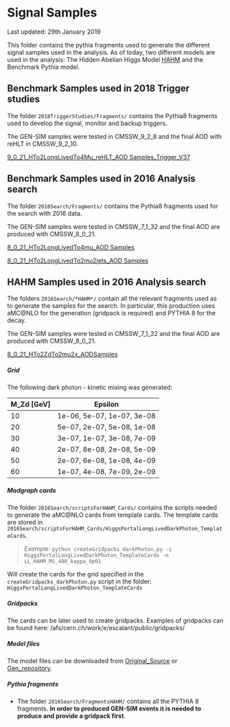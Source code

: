 # Signal Samples

Last updated: 29th January 2019

This folder contains the pythia fragments used to generate the different signal samples used in the analysis. As of today, two different models are used in the analysis: The Hidden Abelian Higgs Model [HAHM](https://arxiv.org/abs/1412.0018) and the Benchmark Pythia model.

## Benchmark Samples used in 2018 Trigger studies

The folder `2018TriggerStudies/Fragments/` contains the Pythia8 fragments used to develop the signal, monitor and backup triggers.

The GEN-SIM samples were tested in CMSSW_9_2_8 and the final AOD with reHLT in CMSSW_9_2_10.

[9_0_21_HTo2LongLivedTo4Mu_reHLT_AOD Samples_Trigger_V37](https://cmsweb.cern.ch/das/request?view=list&limit=50&instance=prod%2Fphys03&input=dataset%3D%2FHTo2LongLivedTo4mu*_MH-*_MFF-*_CTau-*mm_TuneCUETP8M1_13TeV_pythia8%2Fescalant-crab_HTo2LongLivedTo*_MH-*_MFF-*_CTau-*mm_TuneCUETP8M1_13TeV_pythia8_*AODSIM*V37*%2F*USER)

## Benchmark Samples used in 2016 Analysis search

The folder `2016Search/Fragments/` contains the Pythia8 fragments used for the search with 2016 data. 

The GEN-SIM samples were tested in CMSSW_7_1_32 and the final AOD are produced with CMSSW_8_0_21.

[8_0_21_HTo2LongLivedTo4mu_AOD Samples](https://cmsweb.cern.ch/das/request?view=list&limit=50&instance=prod%2Fphys03&input=dataset%3D%2FHTo2LongLivedTo4mu*_MH-*_MFF-*_CTau-*mm_TuneCUETP8M1_13TeV_pythia8%2Fescalant-crab_HTo2LongLivedTo*_MH-*_MFF-*_CTau-*mm_TuneCUETP8M1_13TeV_pythia8_May2018-AOD-v1-*%2F*USER)

[8_0_21_HTo2LongLivedTo2mu2jets_AOD Samples](https://cmsweb.cern.ch/das/request?view=list&limit=50&instance=prod%2Fphys03&input=dataset%3D%2FHTo2LongLivedTo2mu2jets*_MH-*_MFF-*_CTau-*mm_TuneCUETP8M1_13TeV_pythia8%2Fescalant-crab_HTo2LongLivedTo*_MH-*_MFF-*_CTau-*mm_TuneCUETP8M1_13TeV_pythia8_May2018-AOD-v1-*%2F*USER)

## HAHM Samples used in 2016 Analysis search

The folders `2016Search/*HAHM*/` contain all the relevant fragments used as to generate the samples for the search. In particular, this production uses aMC@NLO for the generation (gridpack is required) and PYTHIA 8 for the decay.

The GEN-SIM samples were tested in CMSSW_7_1_32 and the final AOD are produced with CMSSW_8_0_21.

[8_0_21_HTo2ZdTo2mu2x_AODSamples](https://cmsweb.cern.ch/das/request?view=list&limit=50&instance=prod%2Fphys03&input=dataset%3D%2FHTo2ZdTo2mu2x_MZd-*_Epsilon-*_TuneCUETP8M1_13TeV_pythia8%2Fescalant-MC2016_HAHM_2Mu2x_Dec2018-AOD-v1-*%2FUSE)

##### Grid
The following dark photon - kinetic mixing was generated:

| M_Zd [GeV] | Epsilon        |
|------------|----------------|
| 10 | 1e-06, 5e-07, 1e-07, 3e-08 |
| 20 | 5e-07, 2e-07, 5e-08, 1e-08 |
| 30 | 3e-07, 1e-07, 3e-08, 7e-09 | 
| 40 | 2e-07, 8e-08, 2e-08, 5e-09 | 
| 50 | 2e-07, 6e-08, 1e-08, 4e-09 | 
| 60 | 1e-07, 4e-08, 7e-09, 2e-09 | 

##### Madgraph cards
The folder `2016Search/scriptsForHAHM_Cards/` contains the scripts needed to generate the aMC@NLO cards from template cards. The template cards are stored in `2016Search/scriptsForHAHM_Cards/HiggsPortalLongLivedDarkPhoton_TemplateCards`.

> *Example:* `python createGridpacks_darkPhoton.py -i HiggsPortalLongLivedDarkPhoton_TemplateCards -n LL_HAHM_MS_400_kappa_0p01` 

Will create the cards for the grid specified in the `createGridpacks_darkPhoton.py` script in the folder: `HiggsPortalLongLivedDarkPhoton_TemplateCards`

##### Gridpacks

The cards can be later used to create gridpacks. Examples of gridpacks can be found here: /afs/cern.ch/work/e/escalant/public/gridpacks/

##### Model files
The model files can be downloaded from [Original_Source](http://insti.physics.sunysb.edu/~curtin/hahm_mg.html) or [Gen_repository](https://cms-project-generators.web.cern.ch/cms-project-generators/).

##### Pythia fragments
* The folder `2016Search/FragmentsHAHM/` contains all the PYTHIA 8 fragments. **In order to produced GEN-SIM events it is needed to produce and provide a gridpack first**.


